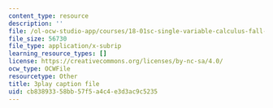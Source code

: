 ```yaml
---
content_type: resource
description: ''
file: /ol-ocw-studio-app/courses/18-01sc-single-variable-calculus-fall-2010/cb83893358bb57f5a4c4e3d3ac9c5235_zUEuKrxgHws.vtt
file_size: 56730
file_type: application/x-subrip
learning_resource_types: []
license: https://creativecommons.org/licenses/by-nc-sa/4.0/
ocw_type: OCWFile
resourcetype: Other
title: 3play caption file
uid: cb838933-58bb-57f5-a4c4-e3d3ac9c5235
---
```

